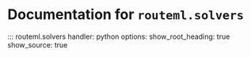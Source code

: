 # Documentation for `routeml.solvers`

::: routeml.solvers
    handler: python
    options:
        show_root_heading: true
        show_source: true
